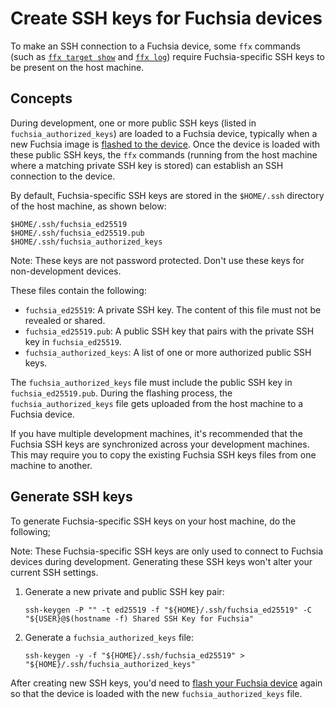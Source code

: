 # Create SSH keys for Fuchsia devices

To make an SSH connection to a Fuchsia device, some `ffx` commands
(such as [`ffx target show`][ffx-target-show] and [`ffx log`][ffx-log])
require Fuchsia-specific SSH keys to be present on the host machine.

## Concepts

During development, one or more public SSH keys
(listed in `fuchsia_authorized_keys`) are loaded to a Fuchsia device,
typically when a new Fuchsia image is [flashed to the device][flash-device].
Once the device is loaded with these public SSH keys, the `ffx` commands
(running from the host machine where a matching private SSH key is stored)
can establish an SSH connection to the device.

By default, Fuchsia-specific SSH keys are stored in the
`$HOME/.ssh` directory of the host machine, as shown below:

```none {:.devsite-disable-click-to-copy}
$HOME/.ssh/fuchsia_ed25519
$HOME/.ssh/fuchsia_ed25519.pub
$HOME/.ssh/fuchsia_authorized_keys
```

Note: These keys are not password protected. Don't use these keys for
non-development devices.

These files contain the following:

*   `fuchsia_ed25519`: A private SSH key. The content of this file must not
    be revealed or shared.
*   `fuchsia_ed25519.pub`: A public SSH key that pairs with
    the private SSH key in `fuchsia_ed25519`.
*   `fuchsia_authorized_keys`: A list of one or more authorized public SSH keys.

The `fuchsia_authorized_keys` file must include the public SSH key in
`fuchsia_ed25519.pub`. During the flashing process, the `fuchsia_authorized_keys`
file gets uploaded from the host machine to a Fuchsia device.

If you have multiple development machines,
it's recommended that the Fuchsia SSH keys are synchronized across
your development machines. This may require you to copy the existing
Fuchsia SSH keys files from one machine to another.

## Generate SSH keys

To generate Fuchsia-specific SSH keys on your host machine, do the following;

Note: These Fuchsia-specific SSH keys are only used to connect to Fuchsia devices
during development. Generating these SSH keys won't alter your current SSH settings.

1.  Generate a new private and public SSH key pair:

    ```posix-terminal
    ssh-keygen -P "" -t ed25519 -f "${HOME}/.ssh/fuchsia_ed25519" -C "${USER}@$(hostname -f) Shared SSH Key for Fuchsia"
    ```

2.  Generate a `fuchsia_authorized_keys` file:

    ```posix-terminal
    ssh-keygen -y -f "${HOME}/.ssh/fuchsia_ed25519" > "${HOME}/.ssh/fuchsia_authorized_keys"
    ```

After creating new SSH keys, you'd need to
[flash your Fuchsia device][flash-device] again so that the device is loaded with
the new `fuchsia_authorized_keys` file.

<!-- Reference links -->

[ffx-target-show]: https://fuchsia.dev/reference/tools/sdk/ffx?skip_cache=true#show_8
[ffx-log]: https://fuchsia.dev/reference/tools/sdk/ffx?skip_cache=true#log_2
[flash-device]: ./flash-a-device.md
